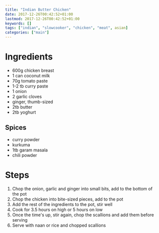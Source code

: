```yaml
---
title: "Indian Butter Chicken"
date: 2017-12-26T00:42:52+01:00
lastmod: 2017-12-26T00:42:52+01:00
keywords: []
tags: ["indian", "slowcooker", "chicken", "meat", asian]
categories: ["main"]
---
```


# Ingredients
- 600g chicken breast
- 1 can coconut milk
- 70g tomato paste
- 1-2 tb curry paste
- 1 onion
- 2 garlic cloves
- ginger, thumb-sized
- 2tb butter
- 2tb yoghurt

## Spices
- curry powder
- kurkuma
- 1tb garam masala 
- chili powder

# Steps
1. Chop the onion, garlic and ginger into small bits, add to the bottom of the pot
1. Chop the chicken into bite-sized pieces, add to the pot
1. Add the rest of the ingredients to the pot, stir well
1. Cook for 3.5 hours on high or 5 hours on low
1. Once the time's up, stir again, chop the scallions and add them before serving
1. Serve with naan or rice and chopped scallions
